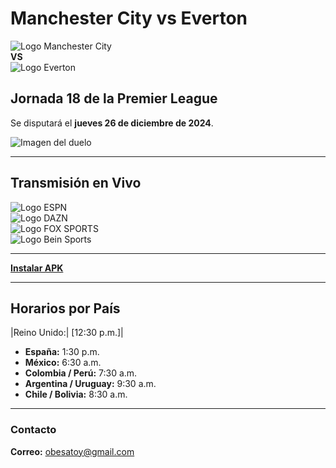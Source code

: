 # Manchester City vs Everton

![Logo Manchester City](https://upload.wikimedia.org/wikipedia/en/e/eb/Manchester_City_FC_badge.svg)  
**VS**  
![Logo Everton](https://upload.wikimedia.org/wikipedia/en/7/7c/Everton_FC_logo.svg)

## Jornada 18 de la Premier League  
Se disputará el **jueves 26 de diciembre de 2024**.

![Imagen del duelo](http://cnd.ultratv.rf.gd/eventos/v1/manchestervseverton.png)

---

## Transmisión en Vivo  
![Logo ESPN](https://golazotv2stream.web.app/logos/espn.png)  
![Logo DAZN](https://golazotv2stream.web.app/logos/dazn1.png)  
![Logo FOX SPORTS](https://golazotv2stream.web.app/logos/foxsports.png)  
![Logo Bein Sports](https://golazotv2stream.web.app/logos/bein_sports.png)

---

[**Instalar APK**](https://apk.e-droid.net/apk/app3418656-hvjn5f.apk?v=6)

---

## Horarios por País

|Reino Unido:| [12:30 p.m.]|  
- **España:** 1:30 p.m.  
- **México:** 6:30 a.m.  
- **Colombia / Perú:** 7:30 a.m.  
- **Argentina / Uruguay:** 9:30 a.m.  
- **Chile / Bolivia:** 8:30 a.m.  

---

### Contacto  
**Correo:** [obesatoy@gmail.com](mailto:obesatoy@gmail.com)
